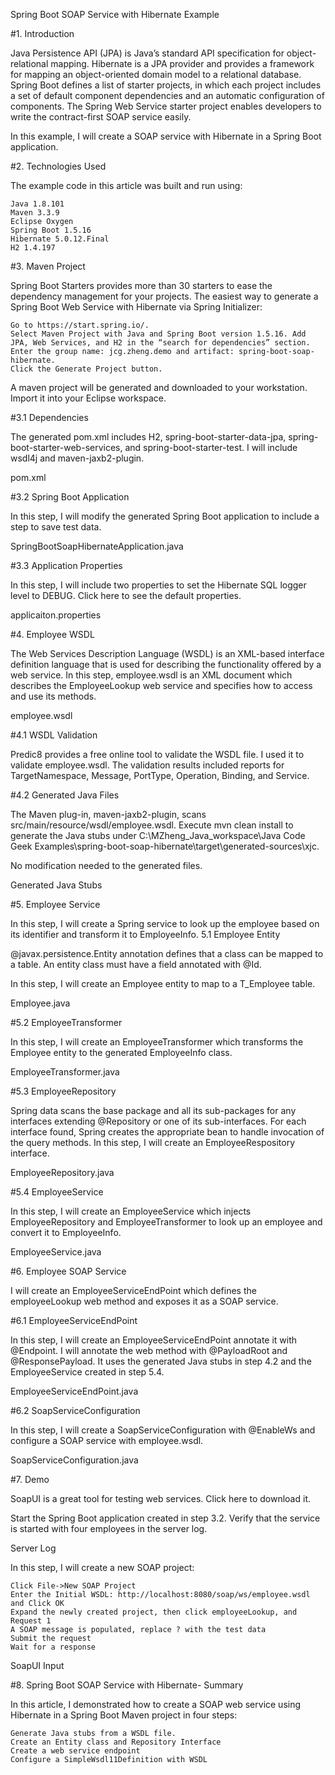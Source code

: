 Spring Boot SOAP Service with Hibernate Example

#1. Introduction

Java Persistence API (JPA) is Java’s standard API specification for object-relational mapping. Hibernate is a JPA provider and provides a framework for mapping an object-oriented domain model to a relational database. Spring Boot defines a list of starter projects, in which each project includes a set of default component dependencies and an automatic configuration of components. The Spring Web Service starter project enables developers to write the contract-first SOAP service easily.

In this example, I will create a SOAP service with Hibernate in a Spring Boot application.

#2. Technologies Used

The example code in this article was built and run using:

    Java 1.8.101
    Maven 3.3.9
    Eclipse Oxygen
    Spring Boot 1.5.16
    Hibernate 5.0.12.Final
    H2 1.4.197

#3. Maven Project

Spring Boot Starters provides more than 30 starters to ease the dependency management for your projects. The easiest way to generate a Spring Boot Web Service with Hibernate via Spring Initializer:

    Go to https://start.spring.io/.
    Select Maven Project with Java and Spring Boot version 1.5.16. Add JPA, Web Services, and H2 in the “search for dependencies” section.
    Enter the group name: jcg.zheng.demo and artifact: spring-boot-soap-hibernate.
    Click the Generate Project button.

A maven project will be generated and downloaded to your workstation. Import it into your Eclipse workspace.

#3.1 Dependencies

The generated pom.xml includes H2, spring-boot-starter-data-jpa, spring-boot-starter-web-services, and spring-boot-starter-test. I will include wsdl4j and maven-jaxb2-plugin.

pom.xml

#3.2 Spring Boot Application

In this step, I will modify the generated Spring Boot application to include a step to save test data.

SpringBootSoapHibernateApplication.java

#3.3 Application Properties

In this step, I will include two properties to set the Hibernate SQL logger level to DEBUG. Click here to see the default properties.

applicaiton.properties

#4. Employee WSDL

The Web Services Description Language (WSDL) is an XML-based interface definition language that is used for describing the functionality offered by a web service. In this step, employee.wsdl is an XML document which describes the EmployeeLookup web service and specifies how to access and use its methods.

employee.wsdl

#4.1 WSDL Validation

Predic8 provides a free online tool to validate the WSDL file. I used it to validate employee.wsdl. The validation results included reports for TargetNamespace, Message, PortType, Operation, Binding, and Service.

#4.2 Generated Java Files

The Maven plug-in, maven-jaxb2-plugin, scans src/main/resource/wsdl/employee.wsdl. Execute mvn clean install to generate the Java stubs under C:\MZheng_Java_workspace\Java Code Geek Examples\spring-boot-soap-hibernate\target\generated-sources\xjc.

No modification needed to the generated files.

Generated Java Stubs

#5. Employee Service

In this step, I will create a Spring service to look up the employee based on its identifier and transform it to EmployeeInfo.
5.1 Employee Entity

@javax.persistence.Entity annotation defines that a class can be mapped to a table. An entity class must have a field annotated with @Id.

In this step, I will create an Employee entity to map to a T_Employee table.

Employee.java

#5.2 EmployeeTransformer

In this step, I will create an EmployeeTransformer which transforms the Employee entity to the generated EmployeeInfo class.

EmployeeTransformer.java

#5.3 EmployeeRepository

Spring data scans the base package and all its sub-packages for any interfaces extending @Repository or one of its sub-interfaces. For each interface found, Spring creates the appropriate bean to handle invocation of the query methods. In this step, I will create an EmployeeRespository interface.

EmployeeRepository.java


#5.4 EmployeeService

In this step, I will create an EmployeeService which injects EmployeeRepository and EmployeeTransformer to look up an employee and convert it to EmployeeInfo.

EmployeeService.java

#6. Employee SOAP Service

I will create an EmployeeServiceEndPoint which defines the employeeLookup web method and exposes it as a SOAP service.

#6.1 EmployeeServiceEndPoint

In this step, I will create an EmployeeServiceEndPoint annotate it with @Endpoint. I will annotate the web method with @PayloadRoot and @ResponsePayload. It uses the generated Java stubs in step 4.2 and the EmployeeService created in step 5.4.

EmployeeServiceEndPoint.java

#6.2 SoapServiceConfiguration

In this step, I will create a SoapServiceConfiguration with @EnableWs and configure a SOAP service with employee.wsdl.

SoapServiceConfiguration.java

#7. Demo

SoapUI is a great tool for testing web services. Click here to download it.

Start the Spring Boot application created in step 3.2. Verify that the service is started with four employees in the server log.

Server Log

In this step, I will create a new SOAP project:

    Click File->New SOAP Project
    Enter the Initial WSDL: http://localhost:8080/soap/ws/employee.wsdl and Click OK
    Expand the newly created project, then click employeeLookup, and Request 1
    A SOAP message is populated, replace ? with the test data
    Submit the request
    Wait for a response

SoapUI Input

#8. Spring Boot SOAP Service with Hibernate- Summary

In this article, I demonstrated how to create a SOAP web service using Hibernate in a Spring Boot Maven project in four steps:

    Generate Java stubs from a WSDL file.
    Create an Entity class and Repository Interface
    Create a web service endpoint
    Configure a SimpleWsdl11Definition with WSDL
